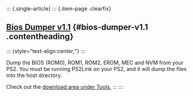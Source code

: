 ::: {.single-article}
::: {.item-page .clearfix}
## [Bios Dumper v1.1](/186-bios-dumper-v1-1.html) {#bios-dumper-v1.1 .contentheading}

::: {style="text-align:center;"}
:::

Dump the BIOS (ROM0), ROM1, ROM2, EROM, MEC and NVM from your PS2. You
must be running PS2Link on your PS2, and it will dump the files into the
host directory.

Check out the [download area under
Tools.](/download/releases/tools.html)
:::
:::

